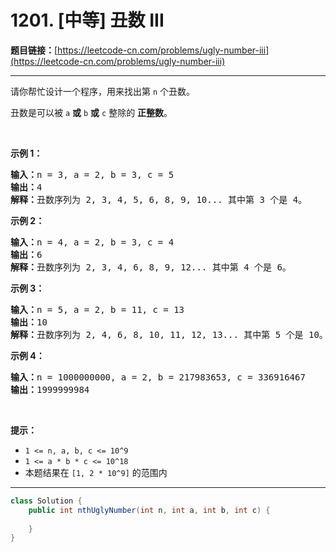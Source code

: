 # 1201. [中等] 丑数 III

**题目链接：**[https://leetcode-cn.com/problems/ugly-number-iii](https://leetcode-cn.com/problems/ugly-number-iii)

---

<div class="content__1Y2H">
 <div class="notranslate">
  <p>请你帮忙设计一个程序，用来找出第&nbsp;<code>n</code>&nbsp;个丑数。</p> 
  <p>丑数是可以被&nbsp;<code>a</code>&nbsp;<strong>或</strong>&nbsp;<code>b</code>&nbsp;<strong>或</strong> <code>c</code>&nbsp;整除的 <strong>正整数</strong>。</p> 
  <p>&nbsp;</p> 
  <p><strong>示例 1：</strong></p> 
  <pre class="language-text"><strong>输入：</strong>n = 3, a = 2, b = 3, c = 5
<strong>输出：</strong>4
<strong>解释：</strong>丑数序列为 2, 3, 4, 5, 6, 8, 9, 10... 其中第 3 个是 4。</pre> 
  <p><strong>示例 2：</strong></p> 
  <pre class="language-text"><strong>输入：</strong>n = 4, a = 2, b = 3, c = 4
<strong>输出：</strong>6
<strong>解释：</strong>丑数序列为 2, 3, 4, 6, 8, 9, 12... 其中第 4 个是 6。
</pre> 
  <p><strong>示例 3：</strong></p> 
  <pre class="language-text"><strong>输入：</strong>n = 5, a = 2, b = 11, c = 13
<strong>输出：</strong>10
<strong>解释：</strong>丑数序列为 2, 4, 6, 8, 10, 11, 12, 13... 其中第 5 个是 10。
</pre> 
  <p><strong>示例 4：</strong></p> 
  <pre class="language-text"><strong>输入：</strong>n = 1000000000, a = 2, b = 217983653, c = 336916467
<strong>输出：</strong>1999999984
</pre> 
  <p>&nbsp;</p> 
  <p><strong>提示：</strong></p> 
  <ul> 
   <li><code>1 &lt;= n, a, b, c &lt;= 10^9</code></li> 
   <li><code>1 &lt;= a * b * c &lt;= 10^18</code></li> 
   <li>本题结果在&nbsp;<code>[1,&nbsp;2 * 10^9]</code>&nbsp;的范围内</li> 
  </ul> 
 </div>
</div>

---

```java
class Solution {
    public int nthUglyNumber(int n, int a, int b, int c) {
        
    }
}
```